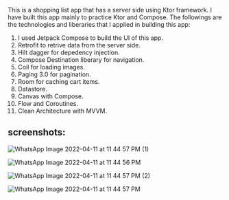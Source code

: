 This is a shopping list app that has a server side using Ktor framework. I have built this app mainly to practice Ktor and Compose.
The followings are the technologies and liberaries that I applied in building this app:
1) I used Jetpack Compose to build the UI of this app.
2) Retrofit to retrive data from the server side.
3) Hilt dagger for depedency injection.
4) Compose Destination liberary for navigation. 
5) Coil for loading images.
6) Paging 3.0 for pagination.
7) Room for caching cart items.
8) Datastore.
9) Canvas with Compose.
10) Flow and Coroutines.
11) Clean Architecture with MVVM.

## screenshots:

![WhatsApp Image 2022-04-11 at 11 44 57 PM (1)](https://user-images.githubusercontent.com/60521259/162779542-712d2260-a219-425d-b77a-cdea07cab97f.jpeg)

![WhatsApp Image 2022-04-11 at 11 44 56 PM](https://user-images.githubusercontent.com/60521259/162779530-6933f5d7-ec65-4671-b4e6-4f1de3e5dfca.jpeg)

![WhatsApp Image 2022-04-11 at 11 44 57 PM (2)](https://user-images.githubusercontent.com/60521259/162779538-d4f5ce5e-7dbd-45bb-8417-63022efd31c3.jpeg)

![WhatsApp Image 2022-04-11 at 11 44 57 PM](https://user-images.githubusercontent.com/60521259/162779544-6f9d366e-da89-4a73-92bc-96fb74f2e73d.jpeg)

